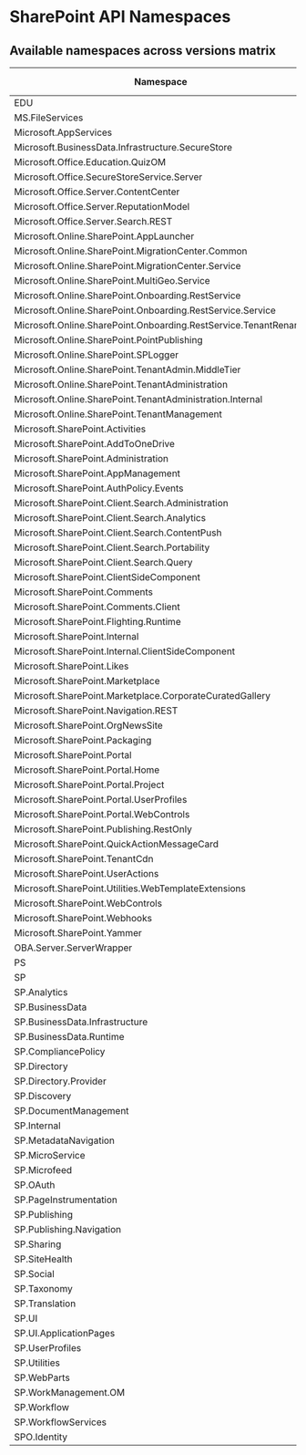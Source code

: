 # SharePoint API Namespaces

## Available namespaces across versions matrix

Namespace | SPO | SPO (Target) | SP 2016 | SP 2013
----------|-----|--------------|---------|--------
EDU | ✖ | ✖ | ✖ | ✔
MS.FileServices | ✔ | ✔ | ✔ | ✖
Microsoft.AppServices | ✔ | ✔ | ✖ | ✖
Microsoft.BusinessData.Infrastructure.SecureStore | ✔ | ✔ | ✖ | ✖
Microsoft.Office.Education.QuizOM | ✖ | ✖ | ✖ | ✔
Microsoft.Office.SecureStoreService.Server | ✔ | ✔ | ✖ | ✖
Microsoft.Office.Server.ContentCenter | ✔ | ✔ | ✖ | ✖
Microsoft.Office.Server.ReputationModel | ✔ | ✔ | ✔ | ✔
Microsoft.Office.Server.Search.REST | ✔ | ✔ | ✔ | ✔
Microsoft.Online.SharePoint.AppLauncher | ✔ | ✔ | ✖ | ✖
Microsoft.Online.SharePoint.MigrationCenter.Common | ✔ | ✔ | ✖ | ✖
Microsoft.Online.SharePoint.MigrationCenter.Service | ✔ | ✔ | ✖ | ✖
Microsoft.Online.SharePoint.MultiGeo.Service | ✔ | ✔ | ✖ | ✖
Microsoft.Online.SharePoint.Onboarding.RestService | ✔ | ✔ | ✖ | ✖
Microsoft.Online.SharePoint.Onboarding.RestService.Service | ✔ | ✔ | ✖ | ✖
Microsoft.Online.SharePoint.Onboarding.RestService.TenantRename | ✔ | ✔ | ✖ | ✖
Microsoft.Online.SharePoint.PointPublishing | ✔ | ✔ | ✖ | ✖
Microsoft.Online.SharePoint.SPLogger | ✔ | ✔ | ✖ | ✖
Microsoft.Online.SharePoint.TenantAdmin.MiddleTier | ✔ | ✔ | ✖ | ✖
Microsoft.Online.SharePoint.TenantAdministration | ✔ | ✔ | ✖ | ✖
Microsoft.Online.SharePoint.TenantAdministration.Internal | ✔ | ✔ | ✖ | ✖
Microsoft.Online.SharePoint.TenantManagement | ✔ | ✔ | ✖ | ✖
Microsoft.SharePoint.Activities | ✔ | ✔ | ✖ | ✖
Microsoft.SharePoint.AddToOneDrive | ✔ | ✔ | ✖ | ✖
Microsoft.SharePoint.Administration | ✔ | ✔ | ✔ | ✔
Microsoft.SharePoint.AppManagement | ✔ | ✔ | ✖ | ✖
Microsoft.SharePoint.AuthPolicy.Events | ✔ | ✔ | ✖ | ✖
Microsoft.SharePoint.Client.Search.Administration | ✔ | ✔ | ✔ | ✔
Microsoft.SharePoint.Client.Search.Analytics | ✔ | ✔ | ✔ | ✔
Microsoft.SharePoint.Client.Search.ContentPush | ✖ | ✖ | ✖ | ✔
Microsoft.SharePoint.Client.Search.Portability | ✖ | ✖ | ✖ | ✔
Microsoft.SharePoint.Client.Search.Query | ✔ | ✔ | ✔ | ✔
Microsoft.SharePoint.ClientSideComponent | ✔ | ✔ | ✔ | ✖
Microsoft.SharePoint.Comments | ✔ | ✔ | ✖ | ✖
Microsoft.SharePoint.Comments.Client | ✔ | ✔ | ✖ | ✖
Microsoft.SharePoint.Flighting.Runtime | ✔ | ✔ | ✖ | ✖
Microsoft.SharePoint.Internal | ✔ | ✔ | ✖ | ✖
Microsoft.SharePoint.Internal.ClientSideComponent | ✔ | ✔ | ✖ | ✖
Microsoft.SharePoint.Likes | ✔ | ✔ | ✖ | ✖
Microsoft.SharePoint.Marketplace | ✔ | ✔ | ✖ | ✖
Microsoft.SharePoint.Marketplace.CorporateCuratedGallery | ✔ | ✔ | ✖ | ✖
Microsoft.SharePoint.Navigation.REST | ✔ | ✔ | ✔ | ✔
Microsoft.SharePoint.OrgNewsSite | ✔ | ✔ | ✖ | ✖
Microsoft.SharePoint.Packaging | ✔ | ✔ | ✔ | ✖
Microsoft.SharePoint.Portal | ✔ | ✔ | ✔ | ✔
Microsoft.SharePoint.Portal.Home | ✔ | ✔ | ✖ | ✖
Microsoft.SharePoint.Portal.Project | ✔ | ✔ | ✔ | ✔
Microsoft.SharePoint.Portal.UserProfiles | ✔ | ✔ | ✔ | ✔
Microsoft.SharePoint.Portal.WebControls | ✔ | ✔ | ✔ | ✖
Microsoft.SharePoint.Publishing.RestOnly | ✔ | ✔ | ✖ | ✖
Microsoft.SharePoint.QuickActionMessageCard | ✔ | ✔ | ✖ | ✖
Microsoft.SharePoint.TenantCdn | ✔ | ✔ | ✖ | ✖
Microsoft.SharePoint.UserActions | ✔ | ✔ | ✖ | ✖
Microsoft.SharePoint.Utilities.WebTemplateExtensions | ✔ | ✔ | ✖ | ✖
Microsoft.SharePoint.WebControls | ✔ | ✔ | ✔ | ✖
Microsoft.SharePoint.Webhooks | ✔ | ✔ | ✖ | ✖
Microsoft.SharePoint.Yammer | ✔ | ✔ | ✖ | ✖
OBA.Server.ServerWrapper | ✔ | ✔ | ✖ | ✖
PS | ✔ | ✔ | ✔ | ✖
SP | ✔ | ✔ | ✔ | ✔
SP.Analytics | ✔ | ✔ | ✔ | ✔
SP.BusinessData | ✔ | ✔ | ✔ | ✔
SP.BusinessData.Infrastructure | ✔ | ✔ | ✔ | ✔
SP.BusinessData.Runtime | ✔ | ✔ | ✔ | ✔
SP.CompliancePolicy | ✔ | ✔ | ✖ | ✖
SP.Directory | ✔ | ✔ | ✔ | ✖
SP.Directory.Provider | ✔ | ✔ | ✔ | ✖
SP.Discovery | ✖ | ✖ | ✖ | ✔
SP.DocumentManagement | ✔ | ✔ | ✖ | ✖
SP.Internal | ✔ | ✔ | ✖ | ✖
SP.MetadataNavigation | ✔ | ✔ | ✖ | ✖
SP.MicroService | ✔ | ✔ | ✖ | ✖
SP.Microfeed | ✔ | ✔ | ✔ | ✔
SP.OAuth | ✔ | ✔ | ✔ | ✖
SP.PageInstrumentation | ✔ | ✔ | ✖ | ✖
SP.Publishing | ✔ | ✔ | ✖ | ✔
SP.Publishing.Navigation | ✔ | ✔ | ✖ | ✔
SP.Sharing | ✔ | ✔ | ✔ | ✔
SP.SiteHealth | ✔ | ✔ | ✔ | ✔
SP.Social | ✔ | ✔ | ✔ | ✔
SP.Taxonomy | ✔ | ✔ | ✔ | ✔
SP.Translation | ✔ | ✔ | ✔ | ✔
SP.UI | ✖ | ✖ | ✖ | ✔
SP.UI.ApplicationPages | ✔ | ✔ | ✔ | ✔
SP.UserProfiles | ✔ | ✔ | ✔ | ✔
SP.Utilities | ✔ | ✔ | ✔ | ✔
SP.WebParts | ✔ | ✔ | ✔ | ✔
SP.WorkManagement.OM | ✔ | ✔ | ✔ | ✔
SP.Workflow | ✔ | ✔ | ✔ | ✔
SP.WorkflowServices | ✔ | ✔ | ✔ | ✔
SPO.Identity | ✔ | ✔ | ✖ | ✖
